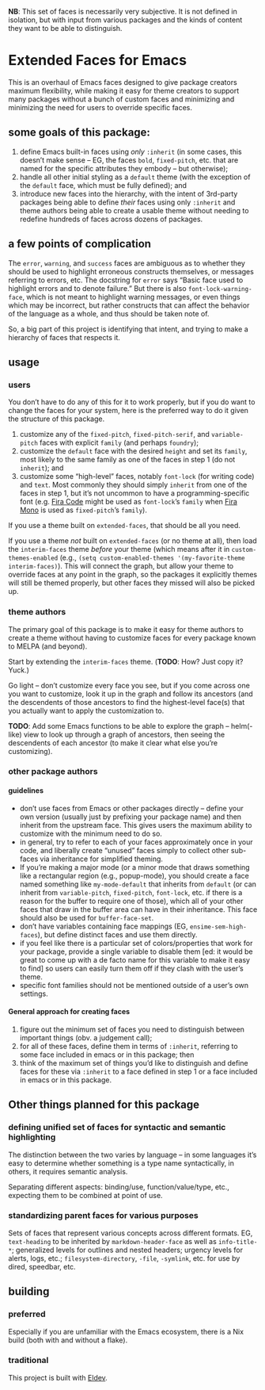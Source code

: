 **NB**: This set of faces is necessarily very subjective. It is not defined in isolation, but with input from various packages and the kinds of content they want to be able to distinguish.

# Extended Faces for Emacs

This is an overhaul of Emacs faces designed to give package creators maximum flexibility, while making it easy for theme creators to support many packages without a bunch of custom faces and minimizing and minimizing the need for users to override specific faces.

## some goals of this package:

1. define Emacs built-in faces using _only_ `:inherit` (in some cases, this doesn’t make sense – EG, the faces `bold`, `fixed-pitch`, etc. that are named for the specific attributes they embody – but otherwise);
2. handle all other initial styling as a `default` theme (with the exception of the `default` face, which must be fully defined); and
3. introduce new faces into the hierarchy, with the intent of 3rd-party packages being able to define _their_ faces using only `:inherit` and theme authors being able to create a usable theme without needing to redefine hundreds of faces across dozens of packages.

## a few points of complication

The `error`, `warning`, and `success` faces are ambiguous as to whether they should be used to highlight erroneous constructs themselves, or messages referring to errors, etc. The docstring for `error` says “Basic face used to highlight errors and to denote failure.” But there is also `font-lock-warning-face`, which is not meant to highlight warning messages, or even things which may be incorrect, but rather constructs that can affect the behavior of the language as a whole, and thus should be taken note of.

So, a big part of this project is identifying that intent, and trying to make a hierarchy of faces that respects it.

## usage

### users

You don’t have to do any of this for it to work properly, but if you do want to change the faces for your system, here is the preferred way to do it given the structure of this package.

1. customize any of the `fixed-pitch`, `fixed-pitch-serif`, and `variable-pitch` faces with explicit `family` (and perhaps `foundry`);
2. customize the `default` face with the desired `height` and set its `family`, most likely to the same family as one of the faces in step 1 (do not `inherit`); and
3. customize some “high-level” faces, notably `font-lock` (for writing code) and `text`. Most commonly they should simply `inherit` from one of the faces in step 1, but it’s not uncommon to have a programming-specific font (e.g. [Fira Code](https://github.com/tonsky/FiraCode) might be used as `font-lock`’s `family` when [Fira Mono](https://mozilla.github.io/Fira/) is used as `fixed-pitch`’s `family`).

If you use a theme built on `extended-faces`, that should be all you need.

If you use a theme _not_ built on `extended-faces` (or no theme at all), then load the `interim-faces` theme _before_ your theme (which means after it in `custom-themes-enabled` (e.g., `(setq custom-enabled-themes '(my-favorite-theme interim-faces)`). This will connect the graph, but allow your theme to override faces at any point in the graph, so the packages it explicitly themes will still be themed properly, but other faces they missed will also be picked up.

### theme authors

The primary goal of this package is to make it easy for theme authors to create a theme without having to customize faces for every package known to MELPA (and beyond).

Start by extending the `interim-faces` theme. (**TODO**: How? Just copy it? Yuck.)

Go light – don’t customize every face you see, but if you come across one you want to customize, look it up in the graph and follow its ancestors (and the descendents of those ancestors to find the highest-level face(s) that you actually want to apply the customization to.

**TODO**: Add some Emacs functions to be able to explore the graph – helm(-like) view to look up through a graph of ancestors, then seeing the descendents of each ancestor (to make it clear what else you’re customizing).

### other package authors

#### guidelines

* don’t use faces from Emacs or other packages directly – define your own version (usually just by prefixing your package name) and then inherit from the upstream face. This gives users the maximum ability to customize with the minimum need to do so.
* in general, try to refer to each of your faces approximately once in your code, and liberally create “unused” faces simply to collect other sub-faces via inheritance for simplified theming.
* If you’re making a major mode (or a minor mode that draws something like a rectangular region (e.g., popup-mode), you should create a face named something like `my-mode-default` that inherits from `default` (or can inherit from `variable-pitch`, `fixed-pitch`, `font-lock`, etc. if there is a reason for the buffer to require one of those), which all of your other faces that draw in the buffer area can have in their inheritance. This face should also be used for `buffer-face-set`.
* don’t have variables containing face mappings (EG, `ensime-sem-high-faces`), but define distinct faces and use them directly.
* if you feel like there is a particular set of colors/properties that work for your package, provide a single variable to disable them [ed: it would be great to come up with a de facto name for this variable to make it easy to find] so users can easily turn them off if they clash with the user’s theme.
* specific font families should not be mentioned outside of a user’s own settings.

#### General approach for creating faces

1. figure out the minimum set of faces you need to distinguish between important things (obv. a judgement call);
2. for all of these faces, define them in terms of `:inherit`, referring to some face included in emacs or in this package; then
3. think of the maximum set of things you’d like to distinguish and define faces for these via `:inherit` to a face defined in step 1 or a face included in emacs or in this package.

## Other things planned for this package

### defining unified set of faces for syntactic and semantic highlighting

The distinction between the two varies by language – in some languages it’s easy to determine whether something is a type name syntactically, in others, it requires semantic analysis.

Separating different aspects: binding/use, function/value/type, etc., expecting them to be combined at point of use.

### standardizing parent faces for various purposes

Sets of faces that represent various concepts across different formats. EG, `text-heading` to be inherited by `markdown-header-face` as well as `info-title-*`; generalized levels for outlines and nested headers; urgency levels for alerts, logs, etc.; `filesystem-directory`, `-file`, `-symlink`, etc. for use by dired, speedbar, etc.

## building

### preferred

Especially if you are unfamiliar with the Emacs ecosystem, there is a Nix build (both with and without a flake).

### traditional

This project is built with [Eldev](https://doublep.github.io/eldev/).
